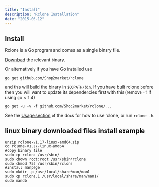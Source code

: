 ```yaml
---
title: "Install"
description: "Rclone Installation"
date: "2015-06-12"
---
```


Install
-------

Rclone is a Go program and comes as a single binary file.

[Download](/downloads/) the relevant binary.

Or alternatively if you have Go installed use

    go get github.com/Shop2market/rclone

and this will build the binary in `$GOPATH/bin`.  If you have built
rclone before then you will want to update its dependencies first with
this (remove `-f` if using go < 1.4)

    go get -u -v -f github.com/Shop2market/rclone/...

See the [Usage section](/docs/) of the docs for how to use rclone, or
run `rclone -h`.

linux binary downloaded files install example
-------

    unzip rclone-v1.17-linux-amd64.zip
    cd rclone-v1.17-linux-amd64
    #copy binary file
    sudo cp rclone /usr/sbin/
    sudo chown root:root /usr/sbin/rclone
    sudo chmod 755 /usr/sbin/rclone
    #install manpage
    sudo mkdir -p /usr/local/share/man/man1
    sudo cp rclone.1 /usr/local/share/man/man1/
    sudo mandb
